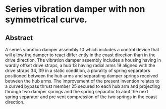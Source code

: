 # Series vibration damper with non symmetrical curve.

## Abstract
A series vibration damper assembly 10 which includes a control device that will allow the damper to react differ ently in the coast direction than in the drive direction. The vibration damper assembly includes a housing having in wardly offset drive straps, a hub 13 having radial arms 19 aligned with the drive straps 34, 39 in a static condition, a plurality of spring separators positioned between the hub arms and separating damper springs received between the hub arms. The improvement of the present invention relates to a curved bypass thrust member 25 secured to each hub arm and projecting through two damper springs and the spring separator to abut the next spring separator and pre vent compression of the two springs in the coast direction.